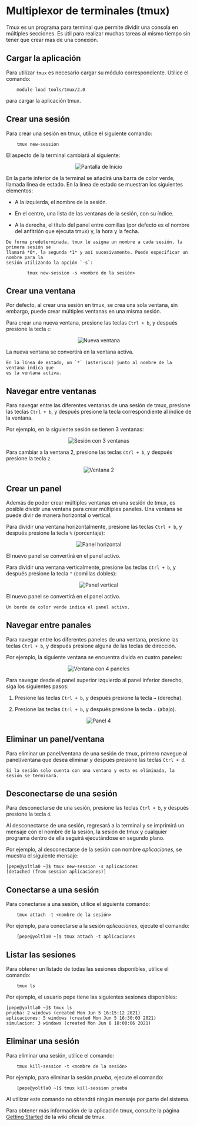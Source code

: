 # Multiplexor de terminales (tmux)

Tmux es un programa para terminal que permite dividir una consola en múltiples secciones. 
Es útil para realizar muchas tareas al mismo tiempo sin tener que crear mas de una conexión.

## Cargar la aplicación

Para utilizar `tmux` es necesario cargar su módulo correspondiente. 
Utilice el comando:
```
    module load tools/tmux/2.0
```

para cargar la aplicación tmux.

## Crear una sesión

Para crear una sesión en tmux, utilice el siguiente comando:
```
    tmux new-session
```

El aspecto de la terminal cambiará al siguiente:
<center>

![Pantalla de Inicio](./images/tmux/pantalla_inicio.png)
</center>

En la parte inferior de la terminal se añadirá una barra de color verde, llamada línea 
de estado. En la línea de estado se muestran los siguientes elementos:

-   A la izquierda, el nombre de la sesión.

-   En el centro, una lista de las ventanas de la sesión, con su índice.

-   A la derecha, el título del panel entre comillas (por defecto es el
    nombre del anfitrión que ejecuta tmux) y, la hora y la fecha.

```admonish note title="NOTA"
De forma predeterminada, tmux le asigna un nombre a cada sesión, la primera sesión se 
llamará *0*, la segunda *1* y así sucesivamente. Puede especificar un nombre para la 
sesión utilizando la opción `-s`:

        tmux new-session -s <nombre de la sesión>
```

## Crear una ventana

Por defecto, al crear una sesión en tmux, se crea una sola ventana, sin embargo, puede 
crear múltiples ventanas en una misma sesión.

Para crear una nueva ventana, presione las teclas `Ctrl + b`, y después presione la tecla `c`:
<center>

![Nueva ventana](./images/tmux/nueva_ventana.png)
</center>

La nueva ventana se convertirá en la ventana activa.

```admonish note title="NOTA"
En la línea de estado, un `*` (asterisco) junto al nombre de la ventana indica que 
es la ventana activa.
```

## Navegar entre ventanas

Para navegar entre las diferentes ventanas de una sesión de tmux, presione las teclas 
`Ctrl + b`, y después presione la tecla correspondiente al índice de la ventana.

Por ejemplo, en la siguiente sesión se tienen 3 ventanas:
<center>

![Sesión con 3 ventanas](./images/tmux/sesion_3_ventanas.png)
</center>

Para cambiar a la ventana 2, presione las teclas `Ctrl + b`, y después
presione la tecla `2`.
<center>

![Ventana 2](./images/tmux/ventana_2.png)
</center>

## Crear un panel

Además de poder crear múltiples ventanas en una sesión de tmux, es posible dividir una 
ventana para crear múltiples paneles. Una ventana se puede divir de manera horizontal 
o vertical.

Para dividir una ventana horizontalmente, presione las teclas `Ctrl + b`, y después 
presione la tecla `%` (porcentaje):
<center>

![Panel horizontal](./images/tmux/panel_horizontal.png)
</center>

El nuevo panel se convertirá en el panel activo.

Para dividir una ventana verticalmente, presione las teclas `Ctrl + b`, y después presione 
la tecla `"` (comillas dobles):
<center>

![Panel vertical](./images/tmux/panel_vertical.png)
</center>

El nuevo panel se convertirá en el panel activo.

```admonish note title="NOTA"
Un borde de color verde indica el panel activo.
```

## Navegar entre panales

Para navegar entre los diferentes paneles de una ventana, presione las teclas `Ctrl + b`, 
y después presione alguna de las teclas de dirección.

Por ejemplo, la siguiente ventana se encuentra divida en cuatro paneles:
<center>

![Ventana con 4 paneles](./images/tmux/ventana_4_paneles.png)
</center>

Para navegar desde el panel superior izquierdo al panel inferior derecho, siga los 
siguientes pasos:

1.  Presione las teclas `Ctrl + b`, y después presione la tecla `→`
    (derecha).

2.  Presione las teclas `Ctrl + b`, y después presione la tecla `↓`
    (abajo).
<center>

![Panel 4](./images/tmux/panel_4.png)
</center>

## Eliminar un panel/ventana

Para eliminar un panel/ventana de una sesión de tmux, primero navegue al panel/ventana 
que desea eliminar y después presione las teclas `Ctrl + d`.

```admonish note title="NOTA"
Si la sesión solo cuenta con una ventana y esta es eliminada, la sesión se terminará.
```

## Desconectarse de una sesión

Para desconectarse de una sesión, presione las teclas `Ctrl + b`, y después presione la tecla `d`.

Al desconectarse de una sesión, regresará a la terminal y se imprimirá un mensaje con el nombre 
de la sesión, la sesión de tmux y cualquier programa dentro de ella seguirá ejecutándose en 
segundo plano.

Por ejemplo, al desconectarse de la sesión con nombre *aplicaciones*, se muestra el siguiente mensaje:
```
[pepe@yoltla0 ~]$ tmux new-session -s aplicaciones
[detached (from session aplicaciones)]
```

## Conectarse a una sesión

Para conectarse a una sesión, utilice el siguiente comando:
```
    tmux attach -t <nombre de la sesión>
```

Por ejemplo, para conectarse a la sesión *aplicaciones*, ejecute el comando:
```
    [pepe@yoltla0 ~]$ tmux attach -t aplicaciones
```

## Listar las sesiones

Para obtener un listado de todas las sesiones disponibles, utilice el comando:
```
    tmux ls
```
Por ejemplo, el usuario pepe tiene las siguientes sesiones disponibles:
```
[pepe@yoltla0 ~]$ tmux ls
prueba: 2 windows (created Mon Jun 5 16:15:12 2021)
aplicaciones: 5 windows (created Mon Jun 5 16:30:03 2021)
simulacion: 3 windows (created Mon Jun 8 18:00:06 2021)
```

## Eliminar una sesión

Para eliminar una sesión, utilice el comando:
```
    tmux kill-session -t <nombre de la sesión>
```

Por ejemplo, para eliminar la sesión *prueba*, ejecute el comando:
```
    [pepe@yoltla0 ~]$ tmux kill-session prueba
```

Al utilizar este comando no obtendrá ningún mensaje por parte del sistema.

Para obtener más información de la aplicación tmux, consulte la página 
[Getting Started](https://github.com/tmux/tmux/wiki/Getting-Started) de 
la wiki oficial de tmux.